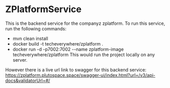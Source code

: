 # ZPlatformService

This is the backend service for the companyz zplatform. To run this service, run the following commands:
- mvn clean install
- docker build -t techeverywhere/zplatform .
- docker run -d -p7002:7002 --name zplatform-image techeverywhere/zplatform
  This would run the project locally on any server.

However there is a live url link to swagger for this backend service:
https://zplatform.plutospace.space/swagger-ui/index.html?url=/v3/api-docs&validatorUrl=#/
